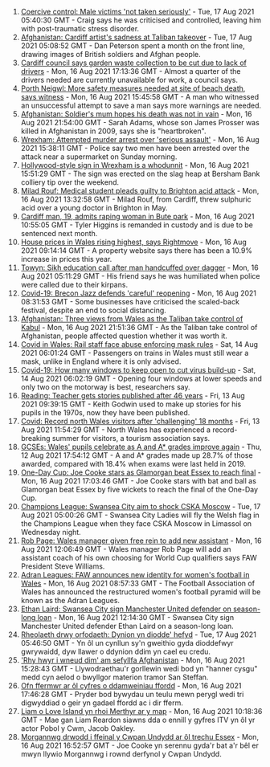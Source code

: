 1. [Coercive control: Male victims 'not taken seriously'](https://www.bbc.co.uk/news/uk-wales-58233300) - Tue, 17 Aug 2021 05:40:30 GMT - Craig says he was criticised and controlled, leaving him with post-traumatic stress disorder.
2. [Afghanistan: Cardiff artist's sadness at Taliban takeover](https://www.bbc.co.uk/news/uk-wales-58233157) - Tue, 17 Aug 2021 05:08:52 GMT - Dan Peterson spent a month on the front line, drawing images of British soldiers and Afghan people.
3. [Cardiff council says garden waste collection to be cut due to lack of drivers](https://www.bbc.co.uk/news/uk-wales-58235359) - Mon, 16 Aug 2021 17:13:36 GMT - Almost a quarter of the drivers needed are currently unavailable for work, a council says.
4. [Porth Neigwl: More safety measures needed at site of beach death, says witness](https://www.bbc.co.uk/news/uk-wales-58235357) - Mon, 16 Aug 2021 15:45:58 GMT - A man who witnessed an unsuccessful attempt to save a man says more warnings are needed.
5. [Afghanistan: Soldier's mum hopes his death was not in vain](https://www.bbc.co.uk/news/uk-wales-58230075) - Mon, 16 Aug 2021 21:54:00 GMT - Sarah Adams, whose son James Prosser was killed in Afghanistan in 2009, says she is "heartbroken".
6. [Wrexham: Attempted murder arrest over 'serious assault'](https://www.bbc.co.uk/news/uk-wales-58227940) - Mon, 16 Aug 2021 15:38:11 GMT - Police say two men have been arrested over the attack near a supermarket on Sunday morning.
7. [Hollywood-style sign in Wrexham is a whodunnit](https://www.bbc.co.uk/news/uk-wales-58230790) - Mon, 16 Aug 2021 15:51:29 GMT - The sign was erected on the slag heap at Bersham Bank colliery tip over the weekend.
8. [Milad Rouf: Medical student pleads guilty to Brighton acid attack](https://www.bbc.co.uk/news/uk-england-sussex-58232397) - Mon, 16 Aug 2021 13:32:58 GMT - Milad Rouf, from Cardiff, threw sulphuric acid over a young doctor in Brighton in May.
9. [Cardiff man, 19, admits raping woman in Bute park](https://www.bbc.co.uk/news/uk-wales-58227945) - Mon, 16 Aug 2021 10:55:05 GMT - Tyler Higgins is remanded in custody and is due to be sentenced next month.
10. [House prices in Wales rising highest, says Rightmove](https://www.bbc.co.uk/news/uk-wales-58203740) - Mon, 16 Aug 2021 09:14:14 GMT - A property website says there has been a 10.9% increase in prices this year.
11. [Towyn: Sikh education call after man handcuffed over dagger](https://www.bbc.co.uk/news/uk-wales-58099624) - Mon, 16 Aug 2021 05:11:29 GMT - His friend says he was humiliated when police were called due to their kirpans.
12. [Covid-19: Brecon Jazz defends 'careful' reopening](https://www.bbc.co.uk/news/uk-wales-58224089) - Mon, 16 Aug 2021 08:31:53 GMT - Some businesses have criticised the scaled-back festival, despite an end to social distancing.
13. [Afghanistan: Three views from Wales as the Taliban take control of Kabul](https://www.bbc.co.uk/news/uk-wales-58238554) - Mon, 16 Aug 2021 21:51:36 GMT - As the Taliban take control of Afghanistan, people affected question whether it was worth it.
14. [Covid in Wales: Rail staff face abuse enforcing mask rules](https://www.bbc.co.uk/news/uk-wales-58205655) - Sat, 14 Aug 2021 06:01:24 GMT - Passengers on trains in Wales must still wear a mask, unlike in England where it is only advised.
15. [Covid-19: How many windows to keep open to cut virus build-up](https://www.bbc.co.uk/news/uk-wales-58204733) - Sat, 14 Aug 2021 06:02:19 GMT - Opening four windows at lower speeds and only two on the motorway is best, researchers say.
16. [Reading: Teacher gets stories published after 46 years](https://www.bbc.co.uk/news/uk-wales-58189969) - Fri, 13 Aug 2021 09:39:15 GMT - Keith Godwin used to make up stories for his pupils in the 1970s, now they have been published.
17. [Covid: Record north Wales visitors after 'challenging' 18 months](https://www.bbc.co.uk/news/uk-wales-58201388) - Fri, 13 Aug 2021 11:54:29 GMT - North Wales has experienced a record-breaking summer for visitors, a tourism association says.
18. [GCSEs: Wales' pupils celebrate as A and A* grades improve again](https://www.bbc.co.uk/news/uk-wales-58191705) - Thu, 12 Aug 2021 17:54:12 GMT - A and A* grades made up 28.7% of those awarded, compared with 18.4% when exams were last held in 2019.
19. [One-Day Cup: Joe Cooke stars as Glamorgan beat Essex to reach final](https://www.bbc.co.uk/sport/cricket/58230489) - Mon, 16 Aug 2021 17:03:46 GMT - Joe Cooke stars with bat and ball as Glamorgan beat Essex by five wickets to reach the final of the One-Day Cup.
20. [Champions League: Swansea City aim to shock CSKA Moscow](https://www.bbc.co.uk/sport/football/58236559) - Tue, 17 Aug 2021 05:00:26 GMT - Swansea City Ladies will fly the Welsh flag in the Champions League when they face CSKA Moscow in Limassol on Wednesday night.
21. [Rob Page: Wales manager given free rein to add new assistant](https://www.bbc.co.uk/sport/football/58230499) - Mon, 16 Aug 2021 12:06:49 GMT - Wales manager Rob Page will add an assistant coach of his own choosing for World Cup qualifiers says FAW President Steve Williams.
22. [Adran Leagues: FAW announces new identity for women's football in Wales](https://www.bbc.co.uk/sport/football/58221934) - Mon, 16 Aug 2021 08:57:33 GMT - The Football Association of Wales has announced the restructured women's football pyramid will be known as the Adran Leagues.
23. [Ethan Laird: Swansea City sign Manchester United defender on season-long loan](https://www.bbc.co.uk/sport/football/58148502) - Mon, 16 Aug 2021 12:14:30 GMT - Swansea City sign Manchester United defender Ethan Laird on a season-long loan.
24. [Rheolaeth drwy orfodaeth: Dynion yn diodde' hefyd](https://www.bbc.co.uk/newyddion/58236852) - Tue, 17 Aug 2021 05:46:50 GMT - Yn ôl un cynllun sy'n gweithio gyda dioddefwyr gwrywaidd, dyw llawer o ddynion ddim yn cael eu credu.
25. ['Rhy hwyr i wneud dim' am sefyllfa Afghanistan](https://www.bbc.co.uk/newyddion/58228562) - Mon, 16 Aug 2021 15:28:43 GMT - Llywodraethau'r gorllewin wedi bod yn "hanner cysgu" medd cyn aelod o bwyllgor materion tramor San Steffan.
26. [Ofn ffermwr ar ôl cyfres o ddamweiniau ffordd](https://www.bbc.co.uk/newyddion/58234854) - Mon, 16 Aug 2021 17:46:28 GMT - Pryder bod bywydau un teulu mewn perygl wedi tri digwyddiad o geir yn gadael ffordd ac i dir fferm.
27. [Liam o Love Island yn rhoi Merthyr ar y map](https://www.bbc.co.uk/newyddion/58202005) - Mon, 16 Aug 2021 10:18:36 GMT - Mae gan Liam Reardon siawns dda o ennill y gyfres ITV yn ôl yr actor Pobol y Cwm, Jacob Oakley.
28. [Morgannwg drwodd i ffeinal y Cwpan Undydd ar ôl trechu Essex](https://www.bbc.co.uk/newyddion/58233591) - Mon, 16 Aug 2021 16:52:57 GMT - Joe Cooke yn serennu gyda'r bat a'r bêl er mwyn llywio Morgannwg i rownd derfynol y Cwpan Undydd.
